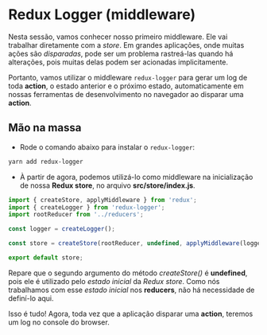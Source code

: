 # Redux Logger (middleware)

Nesta sessão, vamos conhecer nosso primeiro middleware. Ele vai trabalhar diretamente com a _store_. Em grandes aplicações, onde muitas ações são _disparadas_, pode ser um problema rastreá-las quando há alterações, pois muitas delas podem ser acionadas implicitamente.

Portanto, vamos utilizar o middleware `redux-logger` para gerar um log de toda **action**, o estado anterior e o próximo estado, automaticamente em nossas ferramentas de desenvolvimento no navegador ao disparar uma **action**.

## Mão na massa

- Rode o comando abaixo para instalar o `redux-logger`:

```bash
yarn add redux-logger
```

- À partir de agora, podemos utilizá-lo como middleware na inicialização de nossa **Redux store**, no arquivo **src/store/index.js**.

```javascript
import { createStore, applyMiddleware } from 'redux';
import { createLogger } from 'redux-logger';
import rootReducer from '../reducers';

const logger = createLogger();

const store = createStore(rootReducer, undefined, applyMiddleware(logger));

export default store;
```

Repare que o segundo argumento do método _createStore()_ é **undefined**, pois ele é utilizado pelo _estado inicial_ da _Redux store_. Como nós trabalhamos com esse _estado inicial_ nos **reducers**, não há necessidade de definí-lo aqui.

Isso é tudo! Agora, toda vez que a aplicação disparar uma **action**, teremos um log no console do browser.
